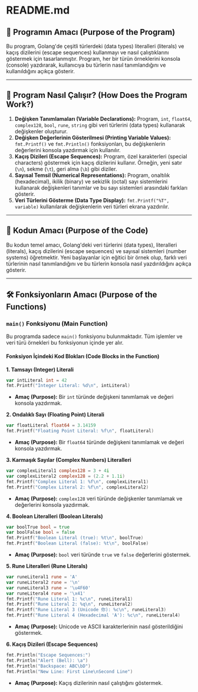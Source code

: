 
# README.md

## 📘 Programın Amacı (Purpose of the Program)
Bu program, Golang'de çeşitli türlerdeki (data types) literalleri (literals) ve kaçış dizilerini (escape sequences) kullanmayı ve nasıl çalıştıklarını göstermek için tasarlanmıştır. Program, her bir türün örneklerini konsola (console) yazdırarak, kullanıcıya bu türlerin nasıl tanımlandığını ve kullanıldığını açıkça gösterir.

---

## 🚀 Program Nasıl Çalışır? (How Does the Program Work?)
1. **Değişken Tanımlamaları (Variable Declarations):** Program, `int`, `float64`, `complex128`, `bool`, `rune`, `string` gibi veri türlerini (data types) kullanarak değişkenler oluşturur.
2. **Değişken Değerlerinin Gösterilmesi (Printing Variable Values):** `fmt.Printf()` ve `fmt.Println()` fonksiyonları, bu değişkenlerin değerlerini konsola yazdırmak için kullanılır.
3. **Kaçış Dizileri (Escape Sequences):** Program, özel karakterleri (special characters) göstermek için kaçış dizilerini kullanır. Örneğin, yeni satır (`\n`), sekme (`\t`), geri alma (`\b`) gibi diziler.
4. **Sayısal Temsil (Numerical Representations):** Program, onaltılık (hexadecimal), ikilik (binary) ve sekizlik (octal) sayı sistemlerini kullanarak değişkenleri tanımlar ve bu sayı sistemleri arasındaki farkları gösterir.
5. **Veri Türlerini Gösterme (Data Type Display):** `fmt.Printf("%T", variable)` kullanılarak değişkenlerin veri türleri ekrana yazdırılır.

---

## 🎯 Kodun Amacı (Purpose of the Code)
Bu kodun temel amacı, Golang'deki veri türlerini (data types), literalleri (literals), kaçış dizilerini (escape sequences) ve sayısal sistemleri (number systems) öğretmektir. Yeni başlayanlar için eğitici bir örnek olup, farklı veri türlerinin nasıl tanımlandığını ve bu türlerin konsola nasıl yazdırıldığını açıkça gösterir.

---

## 🛠️ Fonksiyonların Amacı (Purpose of the Functions)

### **`main()` Fonksiyonu (Main Function)**
Bu programda sadece `main()` fonksiyonu bulunmaktadır. Tüm işlemler ve veri türü örnekleri bu fonksiyonun içinde yer alır.

#### **Fonksiyon İçindeki Kod Blokları (Code Blocks in the Function)**

**1. Tamsayı (Integer) Literali**
```go
var intLiteral int = 42
fmt.Printf("Integer Literal: %d\n", intLiteral)
```
- **Amaç (Purpose):** Bir `int` türünde değişkeni tanımlamak ve değeri konsola yazdırmak.

**2. Ondalıklı Sayı (Floating Point) Literali**
```go
var floatLiteral float64 = 3.14159
fmt.Printf("Floating Point Literal: %f\n", floatLiteral)
```
- **Amaç (Purpose):** Bir `float64` türünde değişkeni tanımlamak ve değeri konsola yazdırmak.

**3. Karmaşık Sayılar (Complex Numbers) Literalleri**
```go
var complexLiteral1 complex128 = 3 + 4i
var complexLiteral2 complex128 = (2.2 + 1.1i)
fmt.Printf("Complex Literal 1: %f\n", complexLiteral1)
fmt.Printf("Complex Literal 2: %f\n", complexLiteral2)
```
- **Amaç (Purpose):** `complex128` veri türünde değişkenler tanımlamak ve değerlerini konsola yazdırmak.

**4. Boolean Literalleri (Boolean Literals)**
```go
var boolTrue bool = true
var boolFalse bool = false
fmt.Printf("Boolean Literal (true): %t\n", boolTrue)
fmt.Printf("Boolean Literal (false): %t\n", boolFalse)
```
- **Amaç (Purpose):** `bool` veri türünde `true` ve `false` değerlerini göstermek.

**5. Rune Literalleri (Rune Literals)**
```go
var runeLiteral1 rune = 'A'
var runeLiteral2 rune = '\n'
var runeLiteral3 rune = '\u4F60'
var runeLiteral4 rune = '\x41'
fmt.Printf("Rune Literal 1: %c\n", runeLiteral1)
fmt.Printf("Rune Literal 2: %q\n", runeLiteral2)
fmt.Printf("Rune Literal 3 (Unicode 你): %c\n", runeLiteral3)
fmt.Printf("Rune Literal 4 (Hexadecimal 'A'): %c\n", runeLiteral4)
```
- **Amaç (Purpose):** Unicode ve ASCII karakterlerinin nasıl gösterildiğini göstermek.

**6. Kaçış Dizileri (Escape Sequences)**
```go
fmt.Println("Escape Sequences:")
fmt.Println("Alert (Bell): \a")
fmt.Println("Backspace: ABC\bD")
fmt.Println("New Line: First Line\nSecond Line")
```
- **Amaç (Purpose):** Kaçış dizilerinin nasıl çalıştığını göstermek.
